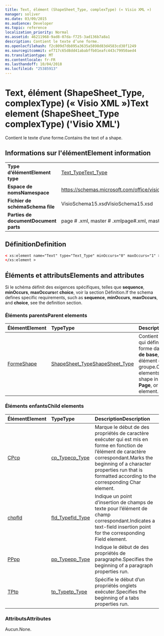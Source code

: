 ```yaml
---
title: Text, élément (ShapeSheet_Type, complexType) (« Visio XML »)
manager: soliver
ms.date: 03/09/2015
ms.audience: Developer
ms.topic: reference
localization_priority: Normal
ms.assetid: 46211968-9ad8-07da-f725-3ad136b7a8a1
description: Contient le texte d’une forme.
ms.openlocfilehash: f2c809d7db895a3635a5898d83d4583cd38f1249
ms.sourcegitcommit: ef717c65d8dd41ababffb01eafc443c79950aed4
ms.translationtype: MT
ms.contentlocale: fr-FR
ms.lasthandoff: 10/04/2018
ms.locfileid: "25385913"
---
```

# <a name="text-element-shapesheettype-complextype-visio-xml"></a><span data-ttu-id="e08c9-103">Text, élément (ShapeSheet_Type, complexType) (« Visio XML »)</span><span class="sxs-lookup"><span data-stu-id="e08c9-103">Text element (ShapeSheet_Type complexType) ('Visio XML')</span></span>

<span data-ttu-id="e08c9-104">Contient le texte d’une forme.</span><span class="sxs-lookup"><span data-stu-id="e08c9-104">Contains the text of a shape.</span></span>
  
## <a name="element-information"></a><span data-ttu-id="e08c9-105">Informations sur l'élément</span><span class="sxs-lookup"><span data-stu-id="e08c9-105">Element information</span></span>

|||
|:-----|:-----|
|<span data-ttu-id="e08c9-106">**Type d’élément**</span><span class="sxs-lookup"><span data-stu-id="e08c9-106">**Element type**</span></span> <br/> |[<span data-ttu-id="e08c9-107">Text_Type</span><span class="sxs-lookup"><span data-stu-id="e08c9-107">Text_Type</span></span>](text_type-complextypevisio-xml.md) <br/> |
|<span data-ttu-id="e08c9-108">**Espace de noms**</span><span class="sxs-lookup"><span data-stu-id="e08c9-108">**Namespace**</span></span> <br/> |https://schemas.microsoft.com/office/visio/2012/main  <br/> |
|<span data-ttu-id="e08c9-109">**Fichier de schéma**</span><span class="sxs-lookup"><span data-stu-id="e08c9-109">**Schema file**</span></span> <br/> |<span data-ttu-id="e08c9-110">VisioSchema15.xsd</span><span class="sxs-lookup"><span data-stu-id="e08c9-110">VisioSchema15.xsd</span></span>  <br/> |
|<span data-ttu-id="e08c9-111">**Parties de document**</span><span class="sxs-lookup"><span data-stu-id="e08c9-111">**Document parts**</span></span> <br/> |<span data-ttu-id="e08c9-112">page # .xml, master # .xml</span><span class="sxs-lookup"><span data-stu-id="e08c9-112">page#.xml, master#.xml</span></span>  <br/> |
   
## <a name="definition"></a><span data-ttu-id="e08c9-113">Définition</span><span class="sxs-lookup"><span data-stu-id="e08c9-113">Definition</span></span>

```XML
< xs:element name="Text" type="Text_Type" minOccurs="0" maxOccurs="1" >
</xs:element >
```

## <a name="elements-and-attributes"></a><span data-ttu-id="e08c9-114">Éléments et attributs</span><span class="sxs-lookup"><span data-stu-id="e08c9-114">Elements and attributes</span></span>

<span data-ttu-id="e08c9-115">Si le schéma définit des exigences spécifiques, telles que **sequence**, **minOccurs**, **maxOccurs**et **choice**, voir la section Définition.</span><span class="sxs-lookup"><span data-stu-id="e08c9-115">If the schema defines specific requirements, such as **sequence**, **minOccurs**, **maxOccurs**, and **choice**, see the definition section.</span></span> 
  
### <a name="parent-elements"></a><span data-ttu-id="e08c9-116">Éléments parents</span><span class="sxs-lookup"><span data-stu-id="e08c9-116">Parent elements</span></span>

|<span data-ttu-id="e08c9-117">**Élément**</span><span class="sxs-lookup"><span data-stu-id="e08c9-117">**Element**</span></span>|<span data-ttu-id="e08c9-118">**Type**</span><span class="sxs-lookup"><span data-stu-id="e08c9-118">**Type**</span></span>|<span data-ttu-id="e08c9-119">**Description**</span><span class="sxs-lookup"><span data-stu-id="e08c9-119">**Description**</span></span>|
|:-----|:-----|:-----|
|[<span data-ttu-id="e08c9-120">Forme</span><span class="sxs-lookup"><span data-stu-id="e08c9-120">Shape</span></span>](shape-element-shapes_type-complextypevisio-xml.md) <br/> |[<span data-ttu-id="e08c9-121">ShapeSheet_Type</span><span class="sxs-lookup"><span data-stu-id="e08c9-121">ShapeSheet_Type</span></span>](shapesheet_type-complextypevisio-xml.md) <br/> |<span data-ttu-id="e08c9-122">Contient des éléments qui définissent une forme dans une **forme de base**, **Page**ou élément de forme de groupe.</span><span class="sxs-lookup"><span data-stu-id="e08c9-122">Contains elements that define a shape in a **Master**, **Page**, or group shape element.</span></span>  <br/> |
   
### <a name="child-elements"></a><span data-ttu-id="e08c9-123">Éléments enfants</span><span class="sxs-lookup"><span data-stu-id="e08c9-123">Child elements</span></span>

|<span data-ttu-id="e08c9-124">**Élément**</span><span class="sxs-lookup"><span data-stu-id="e08c9-124">**Element**</span></span>|<span data-ttu-id="e08c9-125">**Type**</span><span class="sxs-lookup"><span data-stu-id="e08c9-125">**Type**</span></span>|<span data-ttu-id="e08c9-126">**Description**</span><span class="sxs-lookup"><span data-stu-id="e08c9-126">**Description**</span></span>|
|:-----|:-----|:-----|
|[<span data-ttu-id="e08c9-127">CP</span><span class="sxs-lookup"><span data-stu-id="e08c9-127">cp</span></span>](cp-element-text_type-complextypevisio-xml.md) <br/> |[<span data-ttu-id="e08c9-128">cp_Type</span><span class="sxs-lookup"><span data-stu-id="e08c9-128">cp_Type</span></span>](cp_type-complextypevisio-xml.md) <br/> |<span data-ttu-id="e08c9-129">Marque le début de des propriétés de caractère exécuter qui est mis en forme en fonction de l’élément de caractère correspondant.</span><span class="sxs-lookup"><span data-stu-id="e08c9-129">Marks the beginning of a character properties run that is formatted according to the corresponding Char element.</span></span>  <br/> |
|[<span data-ttu-id="e08c9-130">chp</span><span class="sxs-lookup"><span data-stu-id="e08c9-130">fld</span></span>](fld-element-text_type-complextypevisio-xml.md) <br/> |[<span data-ttu-id="e08c9-131">fld_Type</span><span class="sxs-lookup"><span data-stu-id="e08c9-131">fld_Type</span></span>](fld_type-complextypevisio-xml.md) <br/> |<span data-ttu-id="e08c9-132">Indique un point d’insertion de champs de texte pour l’élément de champ correspondant.</span><span class="sxs-lookup"><span data-stu-id="e08c9-132">Indicates a text-field insertion point for the corresponding Field element.</span></span>  <br/> |
|[<span data-ttu-id="e08c9-133">PP</span><span class="sxs-lookup"><span data-stu-id="e08c9-133">pp</span></span>](pp-element-text_type-complextypevisio-xml.md) <br/> |[<span data-ttu-id="e08c9-134">pp_Type</span><span class="sxs-lookup"><span data-stu-id="e08c9-134">pp_Type</span></span>](pp_type-complextypevisio-xml.md) <br/> |<span data-ttu-id="e08c9-135">Indique le début de des propriétés de paragraphe.</span><span class="sxs-lookup"><span data-stu-id="e08c9-135">Specifies the beginning of a paragraph properties run.</span></span>  <br/> |
|[<span data-ttu-id="e08c9-136">TP</span><span class="sxs-lookup"><span data-stu-id="e08c9-136">tp</span></span>](tp-element-text_type-complextypevisio-xml.md) <br/> |[<span data-ttu-id="e08c9-137">tp_Type</span><span class="sxs-lookup"><span data-stu-id="e08c9-137">tp_Type</span></span>](tp_type-complextypevisio-xml.md) <br/> |<span data-ttu-id="e08c9-138">Spécifie le début d’un propriétés onglets exécuter.</span><span class="sxs-lookup"><span data-stu-id="e08c9-138">Specifies the beginning of a tabs properties run.</span></span>  <br/> |
   
### <a name="attributes"></a><span data-ttu-id="e08c9-139">Attributs</span><span class="sxs-lookup"><span data-stu-id="e08c9-139">Attributes</span></span>

<span data-ttu-id="e08c9-140">Aucun.</span><span class="sxs-lookup"><span data-stu-id="e08c9-140">None.</span></span>
  

